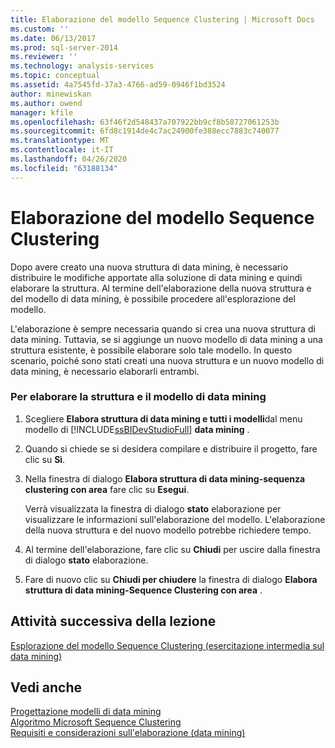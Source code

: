 ```yaml
---
title: Elaborazione del modello Sequence Clustering | Microsoft Docs
ms.custom: ''
ms.date: 06/13/2017
ms.prod: sql-server-2014
ms.reviewer: ''
ms.technology: analysis-services
ms.topic: conceptual
ms.assetid: 4a7545fd-37a3-4766-ad59-0946f1bd3524
author: minewiskan
ms.author: owend
manager: kfile
ms.openlocfilehash: 63f46f2d548437a707922bb9cf8b58727061253b
ms.sourcegitcommit: 6fd8c1914de4c7ac24900fe388ecc7883c740077
ms.translationtype: MT
ms.contentlocale: it-IT
ms.lasthandoff: 04/26/2020
ms.locfileid: "63188134"
---
```

# <a name="processing-the-sequence-clustering-model"></a>Elaborazione del modello Sequence Clustering
  Dopo avere creato una nuova struttura di data mining, è necessario distribuire le modifiche apportate alla soluzione di data mining e quindi elaborare la struttura. Al termine dell'elaborazione della nuova struttura e del modello di data mining, è possibile procedere all'esplorazione del modello.  
  
 L'elaborazione è sempre necessaria quando si crea una nuova struttura di data mining. Tuttavia, se si aggiunge un nuovo modello di data mining a una struttura esistente, è possibile elaborare solo tale modello. In questo scenario, poiché sono stati creati una nuova struttura e un nuovo modello di data mining, è necessario elaborarli entrambi.  
  
### <a name="to-process-the-mining-structure-and-model"></a>Per elaborare la struttura e il modello di data mining  
  
1.  Scegliere **Elabora struttura di data mining e tutti i modelli**dal menu modello di [!INCLUDE[ssBIDevStudioFull](../includes/ssbidevstudiofull-md.md)] **data mining** .  
  
2.  Quando si chiede se si desidera compilare e distribuire il progetto, fare clic su **Sì**.  
  
3.  Nella finestra di dialogo **Elabora struttura di data mining-sequenza clustering con area** fare clic su **Esegui**.  
  
     Verrà visualizzata la finestra di dialogo **stato** elaborazione per visualizzare le informazioni sull'elaborazione del modello. L'elaborazione della nuova struttura e del nuovo modello potrebbe richiedere tempo.  
  
4.  Al termine dell'elaborazione, fare clic su **Chiudi** per uscire dalla finestra di dialogo **stato** elaborazione.  
  
5.  Fare di nuovo clic su **Chiudi per chiudere** la finestra di dialogo **Elabora struttura di data mining-Sequence Clustering con area** .  
  
## <a name="next-task-in-lesson"></a>Attività successiva della lezione  
 [Esplorazione del modello Sequence Clustering &#40;esercitazione intermedia sul data mining&#41;](../../2014/tutorials/exploring-the-sequence-clustering-model-intermediate-data-mining-tutorial.md)  
  
## <a name="see-also"></a>Vedi anche  
 [Progettazione modelli di data mining](../../2014/analysis-services/data-mining/data-mining-designer.md)   
 [Algoritmo Microsoft Sequence Clustering](../../2014/analysis-services/data-mining/microsoft-sequence-clustering-algorithm.md)   
 [Requisiti e considerazioni sull'elaborazione &#40;data mining&#41;](../../2014/analysis-services/data-mining/processing-requirements-and-considerations-data-mining.md)  
  
  
